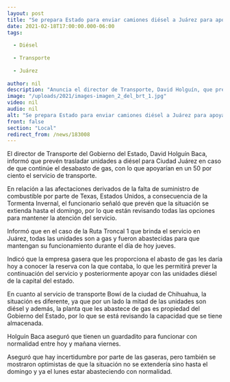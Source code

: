 ```yaml
---
layout: post
title: "Se prepara Estado para enviar camiones diésel a Juárez para apoyar servicio"
date: 2021-02-18T17:00:00.000-06:00
tags:
  
  - Diésel
  
  - Transporte
  
  - Juárez
  
author: nil
description: "Anuncia el director de Transporte, David Holguín, que prevén que la falta de gas para las unidades se extienda hasta el fin de semana; en Chihuahua la planta propia abastecerá los Bowí"
image: "/uploads/2021/images-imagen_2_del_brt_1.jpg"
video: nil
audio: nil
alt: "Se prepara Estado para enviar camiones diésel a Juárez para apoyar servicio"
front: false
section: "Local"
redirect_from: /news/183008
---
```


El director de Transporte del Gobierno del Estado, David Holguín Baca, informó que prevén trasladar unidades a diésel para Ciudad Juárez en caso de que continúe el desabasto de gas, con lo que apoyarían en un 50 por ciento el servicio de transporte.

En relación a las afectaciones derivados de la falta de suministro de combustible por parte de Texas, Estados Unidos, a consecuencia de la Tormenta Invernal, el funcionario señaló que prevén que la situación se extienda hasta el domingo, por lo que están revisando todas las opciones para mantener la atención del servicio.

Informó que en el caso de la Ruta Troncal 1 que brinda el servicio en Juárez, todas las unidades son a gas y fueron abastecidas para que mantengan su funcionamiento durante el día de hoy jueves.

Indicó que la empresa gasera que les proporciona el abasto de gas les daría hoy a conocer la reserva con la que contaba, lo que les permitirá prever la continuación del servicio y posteriormente apoyar con las unidades diésel de la capital del estado.

En cuanto al servicio de transporte Bowí de la ciudad de Chihuahua, la situación es diferente, ya que por un lado la mitad de las unidades son diésel y además, la planta que les abastece de gas es propiedad del Gobierno del Estado, por lo que se está revisando la capacidad que se tiene almacenada.

Holguín Baca aseguró que tienen un guardadito para funcionar con normalidad entre hoy y mañana viernes.

Aseguró que  hay incertidumbre por parte de las gaseras, pero también se mostraron optimistas de que la situación no se extendería sino hasta el domingo y ya el lunes estar abasteciendo con normalidad.